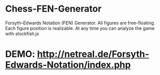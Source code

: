# Chess-FEN-Generator
Forsyth–Edwards Notation (FEN) Generator. All figures are free-floating. Each figure position is realizable. At any time you can analyze the game with stockfish.js   

# DEMO: http://netreal.de/Forsyth-Edwards-Notation/index.php
